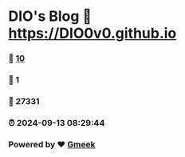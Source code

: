 # DIO's Blog :link: https://DIO0v0.github.io 
### :page_facing_up: [10](https://DIO0v0.github.io/tag.html) 
### :speech_balloon: 1 
### :hibiscus: 27331 
### :alarm_clock: 2024-09-13 08:29:44 
### Powered by :heart: [Gmeek](https://github.com/Meekdai/Gmeek)
